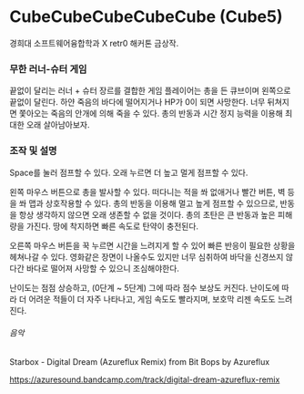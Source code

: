 # CubeCubeCubeCubeCube (Cube5)
경희대 소프트웨어융합학과 X retr0 해커톤 금상작.

### 무한 러너-슈터 게임
끝없이 달리는 러너 + 슈터 장르를 결합한 게임
플레이어는 총을 든 큐브이며 왼쪽으로 끝없이 달린다. 하얀 죽음의 바다에 떨어지거나 HP가 0이 되면 사망한다. 너무 뒤쳐지면 쫓아오는 죽음의 안개에 의해 죽을 수 있다. 총의 반동과 시간 정지 능력을 이용해 최대한 오래 살아남아보자.

### 조작 및 설명

Space를 눌러 점프할 수 있다. 오래 누르면 더 높고 멀게 점프할 수 있다.

왼쪽 마우스 버튼으로 총을 발사할 수 있다. 떠다니는 적을 쏴 없애거나 빨간 버튼, 벽 등을 쏴 맵과 상호작용할 수 있다. 총의 반동을 이용해 멀고 높게 점프할 수 있으므로, 반동을 항상 생각하지 않으면 오래 생존할 수 없을 것이다. 총의 초탄은 큰 반동과 높은 피해량을 가진다. 땅에 착지하면 빠른 속도로 탄약이 충전된다.

오른쪽 마우스 버튼을 꾹 누르면 시간을 느려지게 할 수 있어 빠른 반응이 필요한 상황을 헤쳐나갈 수 있다. 영화같은 장면이 나올수도 있지만 너무 심취하여 바닥을 신경쓰지 않다간 바다로 떨어져 사망할 수 있으니 조심해야한다.

난이도는 점점 상승하고, (0단계 ~ 5단계) 그에 따라 점수 보상도 커진다. 난이도에 따라 더 어려운 적들이 더 자주 나타나고, 게임 속도도 빨라지며, 보호막 리젠 속도도 느려진다.

###### 음악

Starbox - Digital Dream (Azureflux Remix)
from Bit Bops by Azureflux

https://azuresound.bandcamp.com/track/digital-dream-azureflux-remix
